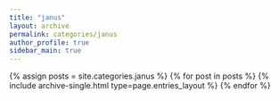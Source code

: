 ```yaml
---
title: "janus"
layout: archive
permalink: categories/janus
author_profile: true
sidebar_main: true
---
```



{% assign posts = site.categories.janus %}
{% for post in posts %} {% include archive-single.html type=page.entries_layout %} {% endfor %}
